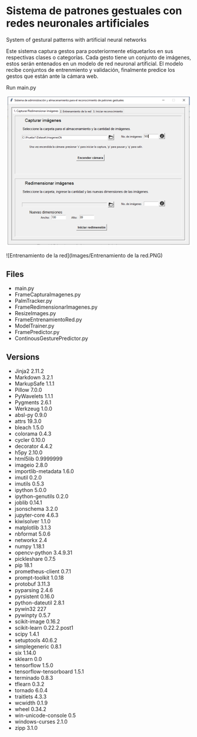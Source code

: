 # Sistema de patrones gestuales con redes neuronales artificiales
System of gestural patterns with artificial neural networks

Este sistema captura gestos para posteriormente etiquetarlos en sus respectivas clases o categorías. Cada gesto tiene un conjunto de imágenes, estos serán entenados en un modelo de red neuronal artificial. El modelo recibe conjuntos de entrenmiento y validación, finalmente predice los gestos que están ante la cámara web.

Run main.py

![Captura_de_imagenes](Images/Captura_de_imagenes.PNG)

![Entrenamiento de la red](Images/Entrenamiento de la red.PNG)

## Files
- main.py
- FrameCapturaImagenes.py
- PalmTracker.py
- FrameRedimensionarImagenes.py
- ResizeImages.py
- FrameEntrenamientoRed.py
- ModelTrainer.py
- FramePredictor.py
- ContinousGesturePredictor.py

## Versions
- Jinja2	2.11.2	
- Markdown	3.2.1	
- MarkupSafe	1.1.1
- Pillow	7.0.0	
- PyWavelets	1.1.1	
- Pygments	2.6.1
- Werkzeug	1.0.0
- absl-py	0.9.0
- attrs	19.3.0
- bleach	1.5.0
- colorama	0.4.3
- cycler	0.10.0
- decorator	4.4.2	
- h5py	2.10.0	
- html5lib	0.9999999	
- imageio	2.8.0	
- importlib-metadata	1.6.0	
- imutil	0.2.0
- imutils	0.5.3
- ipython	5.0.0
- ipython-genutils	0.2.0	
- joblib	0.14.1	
- jsonschema	3.2.0	
- jupyter-core	4.6.3	
- kiwisolver	1.1.0	
- matplotlib	3.1.3	
- nbformat	5.0.6	
- networkx	2.4
- numpy	1.18.1
- opencv-python	3.4.9.31
- pickleshare	0.7.5
- pip	18.1
- prometheus-client	0.7.1
- prompt-toolkit	1.0.18
- protobuf	3.11.3
- pyparsing	2.4.6	
- pyrsistent	0.16.0
- python-dateutil	2.8.1
- pywin32	227
- pywinpty	0.5.7
- scikit-image	0.16.2
- scikit-learn	0.22.2.post1
- scipy	1.4.1
- setuptools	40.6.2
- simplegeneric	0.8.1
- six	1.14.0
- sklearn	0.0
- tensorflow	1.5.0	
- tensorflow-tensorboard	1.5.1
- terminado	0.8.3
- tflearn	0.3.2
- tornado	6.0.4
- traitlets	4.3.3
- wcwidth	0.1.9
- wheel	0.34.2
- win-unicode-console	0.5	
- windows-curses	2.1.0
- zipp	3.1.0
